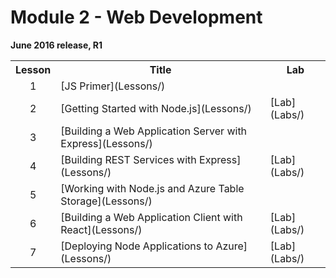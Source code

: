 <html lang="en">
   <head>
      <meta charset="utf-8">
      <meta http-equiv="X-UA-Compatible" content="IE=edge">
      <meta name="viewport" content="width=device-width, initial-scale=1">
	    <link rel="stylesheet" href="style.css">
   </head>
   <body id="home">
      <div class="container">
         <div class="jumbotron">
            <h1>Module 2 - Web Development</h1>
            <p><b>June 2016 release, R1</b>
         </div>
      </div>
      <div class="panel-body">
               <table class="table table-bordered table-hover">
                  <col>
                  <col>
                  <col>
                  <tr>
                     <th>Lesson</th>
                     <th align="center">Title</th>
                     <th>Lab</th>
                  </tr>
                  <tr>
                     <td align="center">1</td>
                     <td>[JS Primer](Lessons/)</td>
                     <td></td>
                  </tr>
                  <tr>
                     <td align="center">2</td>
                     <td>[Getting Started with Node.js](Lessons/)</td>
                     <td>[Lab](Labs/)</td>
                  </tr>
                  <tr>
                     <td align="center">3</td>
                     <td>[Building a Web Application Server with Express](Lessons/)</td>
                     <td></td>
                  </tr>
                  <tr>
                     <td align="center">4</td>
                     <td>[Building REST Services with Express](Lessons/)</td>
                     <td>[Lab](Labs/)</td>
                  </tr>
                  <tr>
                     <td align="center">5</td>
                     <td>[Working with Node.js and Azure Table Storage](Lessons/)</td>
                     <td></td>
                  </tr>
                  <tr>
                     <td align="center">6</td>
                     <td>[Building a Web Application Client with React](Lessons/)</td>
                     <td>[Lab](Labs/)</td>
                  </tr>
                  <tr>
                     <td align="center">7</td>
                     <td>[Deploying Node Applications to Azure](Lessons/)</td>
                     <td>[Lab](Labs/)</td>
                  </tr>
            </table>
        </div>
     </body>
</html>
